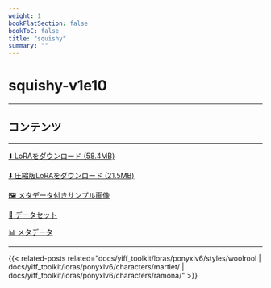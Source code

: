 ```yaml
---
weight: 1
bookFlatSection: false
bookToC: false
title: "squishy"
summary: ""
---
```


<!--markdownlint-disable MD025 MD033 -->

# squishy-v1e10

---

## コンテンツ

---

[⬇️ LoRAをダウンロード (58.4MB)](https://huggingface.co/rakki194/yt/resolve/main/ponyxl_loras/squishy-v1e10.safetensors?download=true)

[⬇️ 圧縮版LoRAをダウンロード (21.5MB)](https://huggingface.co/rakki194/yt/resolve/main/ponyxl_loras_shrunk_2/squishy-v1e10_frockpt1_th-3.55.safetensors?download=true)

[🖼️ メタデータ付きサンプル画像](https://huggingface.co/k4d3/yiff_toolkit/tree/main/static/{})

[📐 データセット](https://huggingface.co/datasets/k4d3/furry/tree/main/by_squishy)

[📊 メタデータ](https://huggingface.co/k4d3/yiff_toolkit/raw/main/ponyxl_loras/squishy-v1e10.json)

---

<!--
HUGO_SEARCH_EXCLUDE_START
-->
{{< related-posts related="docs/yiff_toolkit/loras/ponyxlv6/styles/woolrool | docs/yiff_toolkit/loras/ponyxlv6/characters/martlet/ | docs/yiff_toolkit/loras/ponyxlv6/characters/ramona/" >}}
<!--
HUGO_SEARCH_EXCLUDE_END
-->
